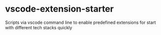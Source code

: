 # vscode-extension-starter
Scripts via vscode command line to enable predefined extensions for start with different tech stacks quickly
